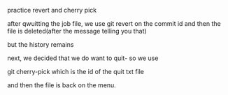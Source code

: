 practice revert and cherry pick

after qwuitting the job file, 
we use git revert on the commit id
and then the file is deleted(after the message telling you that)

but the history remains

next, we decided that we do want to quit-
so we use

git cherry-pick <id of commit> which is the id of the quit txt file

and then the file is back on the menu.

